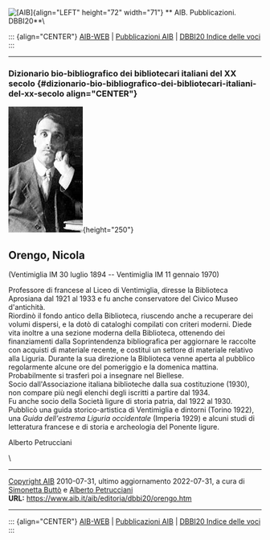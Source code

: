 ![\[AIB\]](/aib/wi/aibv72.gif){align="LEFT" height="72" width="71"}
** AIB. Pubblicazioni. DBBI20**\

::: {align="CENTER"}
[AIB-WEB](/) \| [Pubblicazioni AIB](/pubblicazioni/) \| [DBBI20 Indice
delle voci](dbbi20.htm)
:::

------------------------------------------------------------------------

### Dizionario bio-bibliografico dei bibliotecari italiani del XX secolo {#dizionario-bio-bibliografico-dei-bibliotecari-italiani-del-xx-secolo align="CENTER"}

![\[Ritratto\]](orengo.jpg){height="250"}

## Orengo, Nicola

(Ventimiglia IM 30 luglio 1894 -- Ventimiglia IM 11 gennaio 1970)

Professore di francese al Liceo di Ventimiglia, diresse la Biblioteca
Aprosiana dal 1921 al 1933 e fu anche conservatore del Civico Museo
d\'antichità.\
Riordinò il fondo antico della Biblioteca, riuscendo anche a recuperare
dei volumi dispersi, e la dotò di cataloghi compilati con criteri
moderni. Diede vita inoltre a una sezione moderna della Biblioteca,
ottenendo dei finanziamenti dalla Soprintendenza bibliografica per
aggiornare le raccolte con acquisti di materiale recente, e costituì un
settore di materiale relativo alla Liguria. Durante la sua direzione la
Biblioteca venne aperta al pubblico regolarmente alcune ore del
pomeriggio e la domenica mattina.\
Probabilmente si trasferì poi a insegnare nel Biellese.\
Socio dall\'Associazione italiana biblioteche dalla sua costituzione
(1930), non compare più negli elenchi degli iscritti a partire dal
1934.\
Fu anche socio della Società ligure di storia patria, dal 1922 al 1930.\
Pubblicò una guida storico-artistica di Ventimiglia e dintorni (Torino
1922), una *Guida dell\'estrema Liguria occidentale* (Imperia 1929) e
alcuni studi di letteratura francese e di storia e archeologia del
Ponente ligure.

Alberto Petrucciani

\

------------------------------------------------------------------------

[Copyright AIB](/su-questo-sito/dichiarazione-di-copyright-aib-web/)
2010-07-31, ultimo aggiornamento 2022-07-31, a cura di [Simonetta
Buttò](/aib/redazione3.htm) e [Alberto
Petrucciani](/su-questo-sito/redazione-aib-web/)\
**URL:** https://www.aib.it/aib/editoria/dbbi20/orengo.htm

------------------------------------------------------------------------

::: {align="CENTER"}
[AIB-WEB](/) \| [Pubblicazioni AIB](/pubblicazioni/) \| [DBBI20 Indice
delle voci](dbbi20.htm)
:::
